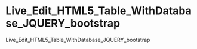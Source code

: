 # Live_Edit_HTML5_Table_WithDatabase_JQUERY_bootstrap
Live_Edit_HTML5_Table_WithDatabase_JQUERY_bootstrap

